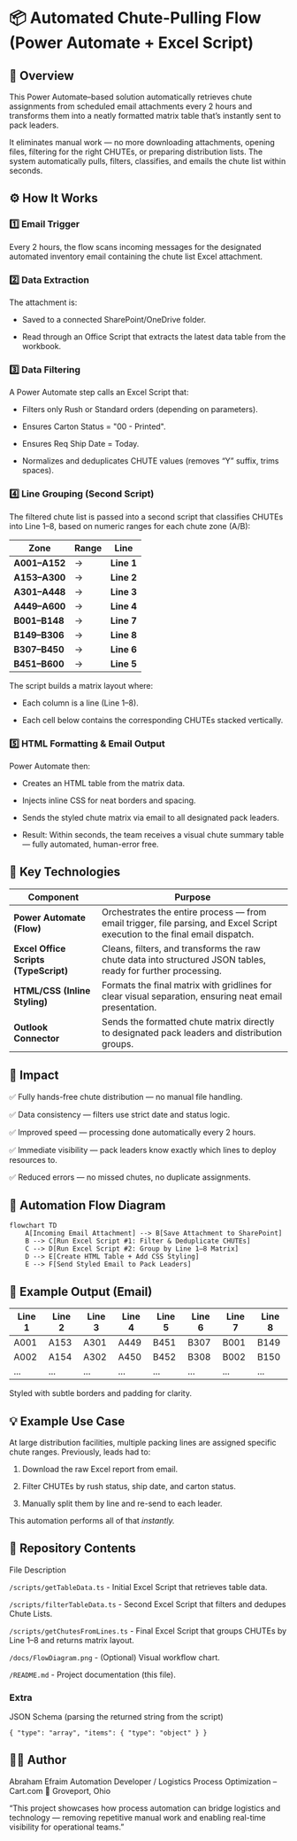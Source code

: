 # 📦 Automated Chute-Pulling Flow (Power Automate + Excel Script)
## 🔗 Overview

This Power Automate–based solution automatically retrieves chute assignments from scheduled email attachments every 2 hours and transforms them into a neatly formatted matrix table that’s instantly sent to pack leaders.

It eliminates manual work — no more downloading attachments, opening files, filtering for the right CHUTEs, or preparing distribution lists. The system automatically pulls, filters, classifies, and emails the chute list within seconds.

## ⚙️ How It Works
### 1️⃣ Email Trigger

Every 2 hours, the flow scans incoming messages for the designated automated inventory email containing the chute list Excel attachment.

### 2️⃣ Data Extraction

The attachment is:

- Saved to a connected SharePoint/OneDrive folder.

- Read through an Office Script that extracts the latest data table from the workbook.

### 3️⃣ Data Filtering

A Power Automate step calls an Excel Script that:

- Filters only Rush or Standard orders (depending on parameters).

- Ensures Carton Status = "00 - Printed".

- Ensures Req Ship Date = Today.

- Normalizes and deduplicates CHUTE values (removes “Y” suffix, trims spaces).

### 4️⃣ Line Grouping (Second Script)

The filtered chute list is passed into a second script that classifies CHUTEs into Line 1–8, based on numeric ranges for each chute zone (A/B):

| Zone          | Range | Line       |
| ------------- | ----- | ---------- |
| **A001–A152** | →     | **Line 1** |
| **A153–A300** | →     | **Line 2** |
| **A301–A448** | →     | **Line 3** |
| **A449–A600** | →     | **Line 4** |
| **B001–B148** | →     | **Line 7** |
| **B149–B306** | →     | **Line 8** |
| **B307–B450** | →     | **Line 6** |
| **B451–B600** | →     | **Line 5** |


The script builds a matrix layout where:

- Each column is a line (Line 1–8).

- Each cell below contains the corresponding CHUTEs stacked vertically.

### 5️⃣ HTML Formatting & Email Output

Power Automate then:

- Creates an HTML table from the matrix data.

- Injects inline CSS for neat borders and spacing.

- Sends the styled chute matrix via email to all designated pack leaders.

- Result: Within seconds, the team receives a visual chute summary table — fully automated, human-error free.

## 🧠 Key Technologies

| Component | Purpose |
|------------|----------|
| **Power Automate (Flow)** | Orchestrates the entire process — from email trigger, file parsing, and Excel Script execution to the final email dispatch. |
| **Excel Office Scripts (TypeScript)** | Cleans, filters, and transforms the raw chute data into structured JSON tables, ready for further processing. |
| **HTML/CSS (Inline Styling)** | Formats the final matrix with gridlines for clear visual separation, ensuring neat email presentation. |
| **Outlook Connector** | Sends the formatted chute matrix directly to designated pack leaders and distribution groups. |


## 🚀 Impact

✅ Fully hands-free chute distribution — no manual file handling.

✅ Data consistency — filters use strict date and status logic.

✅ Improved speed — processing done automatically every 2 hours.

✅ Immediate visibility — pack leaders know exactly which lines to deploy resources to.

✅ Reduced errors — no missed chutes, no duplicate assignments.

## 🧩 Automation Flow Diagram

```mermaid
flowchart TD
    A[Incoming Email Attachment] --> B[Save Attachment to SharePoint]
    B --> C[Run Excel Script #1: Filter & Deduplicate CHUTEs]
    C --> D[Run Excel Script #2: Group by Line 1–8 Matrix]
    D --> E[Create HTML Table + Add CSS Styling]
    E --> F[Send Styled Email to Pack Leaders]

```

## 📸 Example Output (Email)
| Line 1 | Line 2 | Line 3 | Line 4 | Line 5 | Line 6 | Line 7 | Line 8 |
|---------|---------|---------|---------|---------|---------|---------|---------|
| A001 | A153 | A301 | A449 | B451 | B307 | B001 | B149 |
| A002 | A154 | A302 | A450 | B452 | B308 | B002 | B150 |
| ...  | ...   | ...   | ...   | ...   | ...   | ...   | ...   |


Styled with subtle borders and padding for clarity.

## 💡 Example Use Case

At large distribution facilities, multiple packing lines are assigned specific chute ranges.
Previously, leads had to:

1. Download the raw Excel report from email.

2. Filter CHUTEs by rush status, ship date, and carton status.

3. Manually split them by line and re-send to each leader.

This automation performs all of that *instantly.*

## 📁 Repository Contents
File	Description

`/scripts/getTableData.ts` - Initial Excel Script that retrieves table data.

`/scripts/filterTableData.ts` - Second Excel Script that filters and dedupes Chute Lists.

`/scripts/getChutesFromLines.ts` - Final Excel Script that groups CHUTEs by Line 1–8 and returns matrix layout.

`/docs/FlowDiagram.png`	- (Optional) Visual workflow chart.

`/README.md` - Project documentation (this file).

### Extra

JSON Schema (parsing the returned string from the script)

`{
    "type": "array",
    "items": {
        "type": "object"
    }
}`

## 🧑‍💼 Author

Abraham Efraim
Automation Developer / Logistics Process Optimization – Cart.com
📍 Groveport, Ohio

“This project showcases how process automation can bridge logistics and technology — removing repetitive manual work and enabling real-time visibility for operational teams.”
